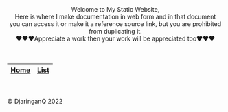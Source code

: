 

<div align="center">
Welcome to My Static Website, 
<br>
Here is where I make documentation in web form and in that document<br>you can access it or make it a reference source link, but you are prohibited from duplicating it.
<br>
♥♥♥Appreciate a work then your work will be appreciated too♥♥♥

</div>

<br>
<br>


| [Home](https://mrofiq466.github.io/pages/) | [List](https://mrofiq466.github.io/pages/0list/) |
| ------ | ------ |


<br>
<br>
© DjaringanQ 2022
